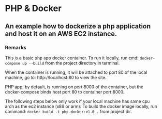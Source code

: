 # PHP & Docker

## An example how to dockerize a php application and host it on an AWS EC2 instance. 

### Remarks
This is a basic php app docker container. To run it locally, run cmd: ``docker-compose up --build`` from the project directory in terminal.

When the container is running, it will be attached to port 80 of the local machine, go to: http://localhost:80 to view the site.

PHP app, by default, is running on port 8000 of the container, but the docker-compose binds host port 80 to container port 8000.

The following steps below only work if your local machine has same cpu arch as the ec2 instance (x86 or arm): To build the docker image locally, run command: ``docker build -t php-docker:v1.0 .`` from project dir.
